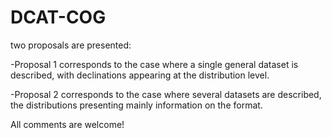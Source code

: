 # DCAT-COG

two proposals are presented:

-Proposal 1 corresponds to the case where a single general dataset is described, with declinations appearing at the distribution level.

-Proposal 2 corresponds to the case where several datasets are described, the distributions presenting mainly information on the format.

All comments are welcome!
